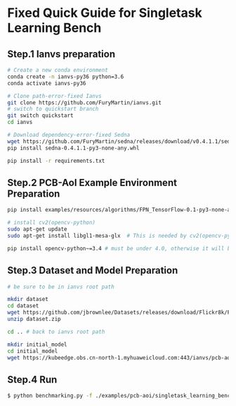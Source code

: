 # Fixed Quick Guide for Singletask Learning Bench

## Step.1 Ianvs preparation

```bash
# Create a new conda environment
conda create -n ianvs-py36 python=3.6
conda activate ianvs-py36

# Clone path-error-fixed Ianvs
git clone https://github.com/FuryMartin/ianvs.git
# switch to quickstart branch
git switch quickstart 
cd ianvs

# Download dependency-error-fixed Sedna
wget https://github.com/FuryMartin/sedna/releases/download/v0.4.1.1/sedna-0.4.1.1-py3-none-any.whl
pip install sedna-0.4.1.1-py3-none-any.whl

pip install -r requirements.txt

```

## Step.2 PCB-AoI Example Environment Preparation

```bash
pip install examples/resources/algorithms/FPN_TensorFlow-0.1-py3-none-any.whl

# install cv2(opencv-python)
sudo apt-get update
sudo apt-get install libgl1-mesa-glx  # This is needed by cv2(opencv-python)

pip install opencv-python~=3.4 # must be under 4.0, otherwise it will build from source with a long time
```

## Step.3 Dataset and Model Preparation

```bash
# be sure to be in ianvs root path

mkdir dataset
cd dataset
wget https://github.com/jbrownlee/Datasets/releases/download/Flickr8k/Flickr8k_Dataset.zip
unzip dataset.zip

cd .. # back to ianvs root path

mkdir initial_model
cd initial_model
wget https://kubeedge.obs.cn-north-1.myhuaweicloud.com:443/ianvs/pcb-aoi/model.zip # No need to unzip
```

## Step.4 Run 

```bash
$ python benchmarking.py -f ./examples/pcb-aoi/singletask_learning_bench/fault detection/benchmarkingjob.yaml

